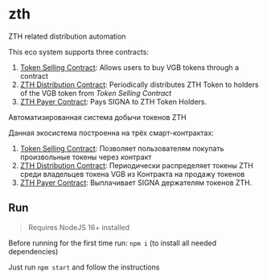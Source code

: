 # zth
ZTH related distribution automation

This eco system supports three contracts:

1. [Token Selling Contract](./commands/tokenseller/README.md): Allows users to buy VGB tokens through a contract
2. [ZTH Distribution Contract](./commands/zthdistributor/README.md): Periodically distributes ZTH Token to holders of the VGB token from _Token Selling Contract_
3. [ZTH Payer Contract](./commands/zthpayer/README.md): Pays SIGNA to ZTH Token Holders.

Автоматизированная система добычи токенов ZTH

Данная экосистема построенна на трёх смарт-контрактах:

1. [Token Selling Contract](./commands/tokenseller/README.md): Позволяет пользователям покупать произвольные токены через контракт
2. [ZTH Distribution Contract](./commands/zthdistributor/README.md): Периодически распределяет токены ZTH среди владельцев токена VGB из Контракта на продажу токенов
3. [ZTH Payer Contract](./commands/zthpayer/README.md): Выплачивает SIGNA держателям токенов ZTH.

## Run

> Requires NodeJS 16+ installed

Before running for the first time run: `npm i` (to install all needed dependencies)

Just run `npm start` and follow the instructions
